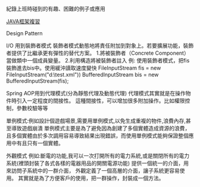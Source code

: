 紀錄上班時碰到的有趣、困難的例子或應用

[JAVA框架複習](http://codingxiaxw.cn/2016/11/19/46-ssm%E9%AB%98%E7%BA%A7%E5%BC%80%E5%8F%91/)


Design Pattern

I/O 用到裝飾者模式
裝飾者模式動態地將責任附加到對象上。若要擴展功能，裝飾者提供了比繼承更有彈性的替代方案。
1.將被裝飾者（Concrete Component）當做類中一個成員變量。
2.利用構造將被裝飾者註入
例:
使用裝飾者模式，把fis裝飾進去bis中。使用緩沖讀取速度變快
FileInputStream fis = new FileInputStream("d:\\test.xml")) 
BufferedInputStream bis = new BufferedInputStream(fis);


Spring AOP用到代理模式(分為靜態代理及動態代理)
代理模式其實就是在操作物件時引入一定程度的間接性。
這種間接性，可以增加很多附加操作。比如權限控制，參數校驗等等


單例模式:例如設計個遊戲場景,需要用單例模式,以免生成重複的物件,浪費內存,甚至導致遊戲崩潰
單例模式主要是為了避免因為創建了多個實體造成資源的浪費，
且多個實體由於多次調用容易導致結果出現錯誤，而使用單例模式能夠保證整個應用中有且只有一個實體。


外觀模式
例如:斷電的功能,我可以一次打開所有的電力系統,或是關閉所有的電力系統(裡頭封裝了各式各樣的電器用品的開關電源功能)
提供一個統一的介面，用來訪問子系統中的一群介面，
外觀定義了一個高層的介面，讓子系統更容易使用。
其實就是為了方便客戶的使用，把一群操作，封裝成一個方法。
